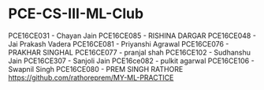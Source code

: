 # PCE-CS-III-ML-Club
PCE16CE031 - Chayan Jain
PCE16CE085 - RISHINA DARGAR
PCE16CE048 - Jai Prakash Vadera
PCE16CE081 - Priyanshi Agrawal
PCE16CE076 - PRAKHAR SINGHAL
PCE16CE077 - pranjal shah
PCE16CE102 - Sudhanshu Jain
PCE16CE307 - Sanjoli Jain
PCE16ce082 - pulkit agarwal
PCE16CE106 - Swapnil Singh
PCE16CE080 - PREM SINGH RATHORE        https://github.com/rathoreprem/MY-ML-PRACTICE

